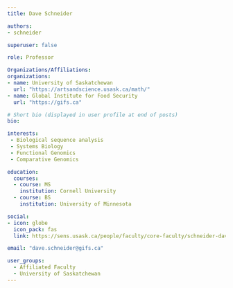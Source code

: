 ```yaml
---
title: Dave Schneider

authors:
- schneider

superuser: false

role: Professor

Organizations/Affiliations:
organizations:
- name: University of Saskatchewan
  url: "https://artsandscience.usask.ca/math/"
- name: Global Institute for Food Security
  url: "https://gifs.ca"

# Short bio (displayed in user profile at end of posts)
bio:

interests:
 - Biological sequence analysis
 - Systems Biology
 - Functional Genomics
 - Comparative Genomics

education:
  courses:
  - course: MS
    institution: Cornell University
  - course: BS
    institution: University of Minnesota

social:
- icon: globe
  icon_pack: fas
  link: https://sens.usask.ca/people/faculty/core-faculty/schneider-david.php

email: "dave.schneider@gifs.ca"

user_groups:
  - Affiliated Faculty
  - University of Saskatchewan
---
```


